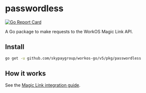 # passwordless

[![Go Report Card](https://img.shields.io/badge/dev-reference-007d9c?logo=go&logoColor=white&style=flat)](https://pkg.go.dev/github.com/skypaygroup/workos-go/v5/pkg/passwordless)

A Go package to make requests to the WorkOS Magic Link API.

## Install

```sh
go get -u github.com/skypaygroup/workos-go/v5/pkg/passwordless
```

## How it works

See the [Magic Link integration guide](https://workos.com/docs/magic-link/guide).
